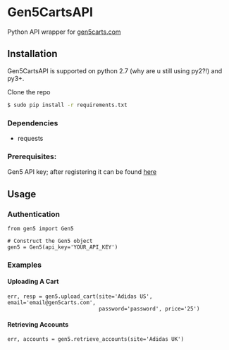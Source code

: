 # Gen5CartsAPI
Python API wrapper for [gen5carts.com](https://gen5carts.com/apiDocs)

## Installation
Gen5CartsAPI is supported on python 2.7 (why are u still using py2?!) and py3+.

Clone the repo
```sh
$ sudo pip install -r requirements.txt
```

### Dependencies
* requests

### Prerequisites:
Gen5 API key; after registering it can be found
[here](https://gen5carts.com/apiDocs)

## Usage

### Authentication
    from gen5 import Gen5

    # Construct the Gen5 object
    gen5 = Gen5(api_key='YOUR_API_KEY')

### Examples

#### Uploading A Cart

    err, resp = gen5.upload_cart(site='Adidas US', email='email@gen5carts.com',
                                 password='password', price='25')

#### Retrieving Accounts

    err, accounts = gen5.retrieve_accounts(site='Adidas UK')
